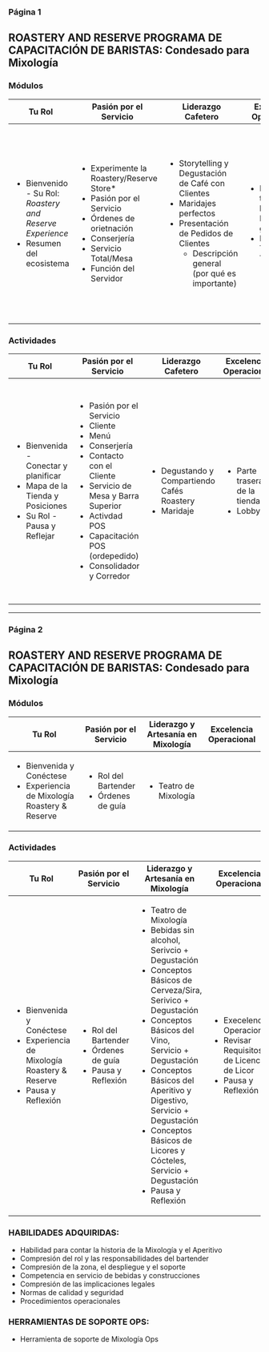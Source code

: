 ### Página 1

## ROASTERY AND RESERVE PROGRAMA DE CAPACITACIÓN DE BARISTAS: Condesado para Mixología

### Módulos

| **Tu Rol** | **Pasión por el Servicio** | **Liderazgo Cafetero** | **Excelencia Operacional** | **Artesanía de Barista** | **Estilo de Vida** |
| ------------- | ------------- | ------------- | ------------- | ------------- | ------------- |
| <ul><li>Bienvenido - Su Rol: <br/> _Roastery and Reserve Experience_</li><li>Resumen del ecosistema</li></ul> | <ul><li>Experimente la Roastery/Reserve Store*</li><li>Pasión por el Servicio</li><li>Órdenes de orietnación</li><li>Conserjería</li><li>Servicio Total/Mesa</li><li>Función del Servidor</li></ul> | <ul><li>Storytelling y Degustación de Café con Clientes</li><li>Maridajes perfectos</li><li>Presentación de Pedidos de Clientes <ul><li>Descripción general (por qué es importante)</li></ul></li></ul> | <ul><li>Parte trasera de la tienda: Descripción general</li><li>Rol de Table Touch</li></ul> | <ul><li>Esenciales Reserve Espresso</li><li>Leche al Vapor y Latte Art</li><li>Elaboración de Bebidas Espresso</li><li>Fundamentos de la</li><li>Manual <ul><li>Mod Pour Over</li><li>Chemex</li><li>Siphon</li></ul></li><li>Teatro de Café</li></ul> | <ul><li>Estilo de Vida & Merchandise</li><li>Habilidades de Venta</li><li>El Scoop Bar</li><li>Rol de Conserje</li></ul> |

### Actividades

| **Tu Rol** | **Pasión por el Servicio** | **Liderazgo Cafetero** | **Excelencia Operacional** | **Artesanía de Barista** | **Estilo de Vida** |
| ------------- | ------------- | ------------- | ------------- | ------------- | ------------- |
| <ul><li>Bienvenida - Conectar y planificar</li><li>Mapa de la Tienda y Posiciones</li><li>Su Rol - Pausa y Reflejar</li></ul> | <ul><li>Pasión por el Servicio</li><li>Cliente</li><li>Menú</li><li>Conserjería</li><li>Contacto con el Cliente</li><li>Servicio de Mesa y Barra Superior</li><li>Activdad POS</li><li>Capacitación POS (ordepedido)</li><li>Consolidador y Corredor</li></ul> | <ul><li>Degustando y Compartiendo Cafés Roastery</li><li>Maridaje</li></ul> | <ul><li>Parte trasera de la tienda</li><li>Lobby</li></ul> | <ul><li>Preparación en Frío</li><li>Bebidas sin alcohol</li></ul> _Observe el proceso de preparación, pruebe y sea capaz de describir:_ <ul><li>Pour Over</li><li>Chemex</li><li>Siphon</li><li>Teatro de Café</li><li>Vuelos de Café</li><li>Prensa de Café</li></ul> | <ul><li>Retail - Descripción General</li><li>Habilidades de Venta</li><li>Scoop Bar - Descripción General</li></ul>

---
### Página 2

## ROASTERY AND RESERVE PROGRAMA DE CAPACITACIÓN DE BARISTAS: Condesado para Mixología

### Módulos

| **Tu Rol** | **Pasión por el Servicio** | **Liderazgo y Artesanía en Mixología** | **Excelencia Operacional** |
| ------------- | ------------- | ------------- | ------------- | 
| <ul><li>Bienvenida y Conéctese</li><li>Experiencia de Mixología Roastery & Reserve</li></ul> | <ul><li>Rol del Bartender</li><li>Órdenes de guía</li></ul> | <ul><li>Teatro de Mixología</li></ul> |

### Actividades

| **Tu Rol** | **Pasión por el Servicio** | **Liderazgo y Artesanía en Mixología** | **Excelencia Operacional** |
| ------------- | ------------- | ------------- | ------------- | 
| <ul><li>Bienvenida y Conéctese</li><li>Experiencia de Mixología Roastery & Reserve</li><li>Pausa y Reflexión</li></ul> | <ul><li>Rol del Bartender</li><li>Órdenes de guía</li><li>Pausa y Reflexión</li></ul> | <ul><li>Teatro de Mixología</li><li>Bebidas sin alcohol, Serivcio + Degustación</li><li>Conceptos Básicos de Cerveza/Sira, Serivico + Degustación</li><li>Conceptos Básicos del Vino, Servicio + Degustación</li><li>Conceptos Básicos del Aperitivo y Digestivo, Servicio + Degustación</li><li>Conceptos Básicos de Licores y Cócteles, Servicio + Degustación</li><li>Pausa y Reflexión</li></ul> | <ul><li>Execelencia Operacional</li><li>Revisar Requisitos de Licencia de Licor</li><li>Pausa y Reflexión</li></ul> |

### HABILIDADES ADQUIRIDAS:
- Habilidad para contar la historia de la Mixología y el Aperitivo
- Compresión del rol y las responsabilidades del bartender
- Compresión de la zona, el despliegue y el soporte
- Competencia en servicio de bebidas y construcciones
- Compresión de las implicaciones legales
- Normas de calidad y seguridad
- Procedimientos operacionales

### HERRAMIENTAS DE SOPORTE OPS:
- Herramienta de soporte de Mixología Ops